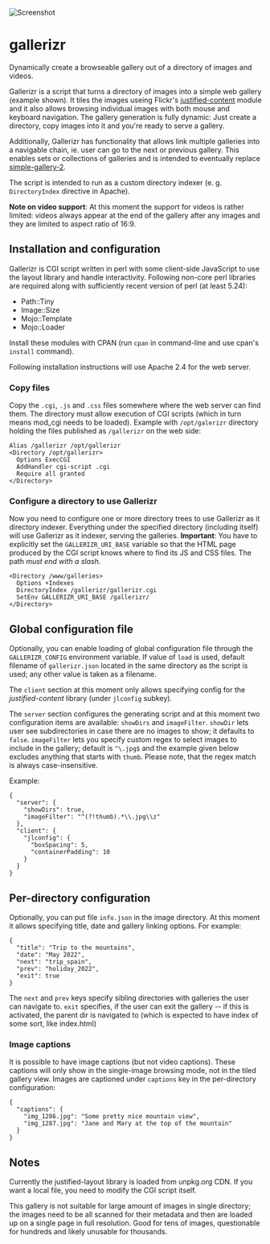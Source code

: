 ![Screenshot](https://i.imgur.com/toLsk59.jpg)

# gallerizr
Dynamically create a browseable gallery out of a directory of images and videos.

Gallerizr is a script that turns a directory of images into a simple web gallery
(example shown). It tiles the images useing Flickr's
[justified-content](http://flickr.github.io/justified-layout/) module and it
also allows browsing individual images with both mouse and keyboard navigation.
The gallery generation is fully dynamic: Just create a directory, copy images
into it and you're ready to serve a gallery.

Additionally, Gallerizr has functionality that allows link multiple galleries
into a navigable chain, ie. user can go to the next or previous gallery. This
enables sets or collections of galleries and is intended to eventually replace
[simple-gallery-2](https://github.com/borekl/simple-gallery-2).

The script is intended to run as a custom directory indexer (e. g.
`DirectoryIndex` directive in Apache).

**Note on video support**: At this moment the support for videos is rather
limited: videos always appear at the end of the gallery after any images and
they are limited to aspect ratio of 16:9.

## Installation and configuration
Gallerizr is CGI script written in perl with some client-side JavaScript to use
the layout library and handle interactivity. Following non-core perl libraries
are required along with sufficiently recent version of perl (at least 5.24):

* Path::Tiny
* Image::Size
* Mojo::Template
* Mojo::Loader

Install these modules with CPAN (run `cpan` in command-line and use cpan's
`install` command).

Following installation instructions will use Apache 2.4 for the web server.

### Copy files
Copy the `.cgi`, `.js` and `.css` files somewhere where the web server can find
them. The directory must allow execution of CGI scripts (which in turn means
mod_cgi needs to be loaded). Example with `/opt/galerizr` directory holding the
files published as `/gallerizr` on the web side:

    Alias /gallerizr /opt/gallerizr
    <Directory /opt/gallerizr>
      Options ExecCGI
      AddHandler cgi-script .cgi
      Require all granted
    </Directory>

### Configure a directory to use Gallerizr
Now you need to configure one or more directory trees to use Gallerizr as it
directory indexer. Everything under the specified directory (including itself)
will use Gallerizr as it indexer, serving the galleries. **Important**: You
have to explicitly set the `GALLERIZR_URI_BASE` variable so that the HTML
page produced by the CGI script knows where to find its JS and CSS files.
The path *must end with a slash*.

    <Directory /www/galleries>
      Options +Indexes
      DirectoryIndex /gallerizr/gallerizr.cgi
      SetEnv GALLERIZR_URI_BASE /gallerizr/
    </Directory>

## Global configuration file
Optionally, you can enable loading of global configuration file through the
`GALLERIZR_CONFIG` environment variable. If value of `load` is used, default
filename of `gallerizr.json` located in the same directory as the script is
used; any other value is taken as a filename.

The `client` section at this moment only allows specifying config for the
*justified-content* library (under `jlconfig` subkey).

The `server` section configures the generating script and at this moment two
configuration items are available:  `showDirs` and `imageFilter`. `showDir` lets
user see subdirectories in case there are no images to show; it defaults to
`false`. `imageFilter` lets you specify custom regex to select images to include
in the gallery; default is `^\.jpg$` and the example given below excludes
anything that starts with `thumb`. Please note, that the regex match is always
case-insensitive.

Example:

    {
      "server": {
        "showDirs": true,
        "imageFilter": "^(?!thumb).*\\.jpg\\z"
      },
      "client": {
        "jlconfig": {
          "boxSpacing": 5,
          "containerPadding": 10
        }
      }
    }

## Per-directory configuration
Optionally, you can put file `info.json` in the image directory. At this moment
it allows specifying title, date and gallery linking options. For example:

    {
      "title": "Trip to the mountains",
      "date": "May 2022",
      "next": "trip_spain",
      "prev": "holiday_2022",
      "exit": true
    }

The `next` and `prev` keys specify sibling directories with galleries the user
can navigate to. `exit` specifies, if the user can exit the gallery -- if this
is activated, the parent dir is navigated to (which is expected to have index
of some sort, like index.html)

### Image captions

It is possible to have image captions (but not video captions). These captions
will only show in the single-image browsing mode, not in the tiled gallery view.
Images are captioned under `captions` key in the per-directory configuration:

    {
      "captions": {
        "img_1286.jpg": "Some pretty nice mountain view",
        "img_1287.jpg": "Jane and Mary at the top of the mountain"
      }
    }

## Notes
Currently the justified-layout library is loaded from unpkg.org CDN. If you want
a local file, you need to modify the CGI script itself.

This gallery is not suitable for large amount of images in single directory; the
images need to be all scanned for their metadata and then are loaded up on a
single page in full resolution. Good for tens of images, questionable for
hundreds and likely unusable for thousands.
